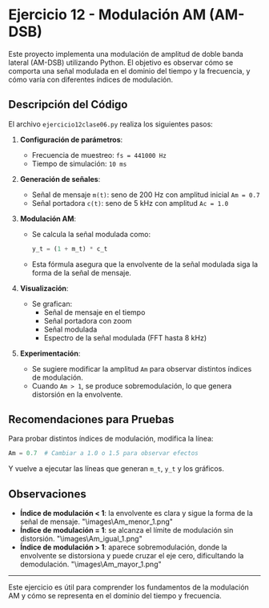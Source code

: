 # Ejercicio 12 - Modulación AM (AM-DSB)

Este proyecto implementa una modulación de amplitud de doble banda lateral (AM-DSB) utilizando Python. El objetivo es observar cómo se comporta una señal modulada en el dominio del tiempo y la frecuencia, y cómo varía con diferentes índices de modulación.

## Descripción del Código

El archivo `ejercicio12clase06.py` realiza los siguientes pasos:

1. **Configuración de parámetros**:
   - Frecuencia de muestreo: `fs = 441000 Hz`
   - Tiempo de simulación: `10 ms`

2. **Generación de señales**:
   - Señal de mensaje `m(t)`: seno de 200 Hz con amplitud inicial `Am = 0.7`
   - Señal portadora `c(t)`: seno de 5 kHz con amplitud `Ac = 1.0`

3. **Modulación AM**:
   - Se calcula la señal modulada como:
     ```python
     y_t = (1 + m_t) * c_t
     ```
   - Esta fórmula asegura que la envolvente de la señal modulada siga la forma de la señal de mensaje.

4. **Visualización**:
   - Se grafican:
     - Señal de mensaje en el tiempo
     - Señal portadora con zoom
     - Señal modulada
     - Espectro de la señal modulada (FFT hasta 8 kHz)

5. **Experimentación**:
   - Se sugiere modificar la amplitud `Am` para observar distintos índices de modulación.
   - Cuando `Am > 1`, se produce sobremodulación, lo que genera distorsión en la envolvente.

## Recomendaciones para Pruebas

Para probar distintos índices de modulación, modifica la línea:
```python
Am = 0.7  # Cambiar a 1.0 o 1.5 para observar efectos
```
Y vuelve a ejecutar las líneas que generan `m_t`, `y_t` y los gráficos.

## Observaciones

- **Índice de modulación < 1**: la envolvente es clara y sigue la forma de la señal de mensaje.
                               "\images\Am_menor_1.png"
- **Índice de modulación = 1**: se alcanza el límite de modulación sin distorsión.
                               "\images\Am_igual_1.png"
- **Índice de modulación > 1**: aparece sobremodulación, donde la envolvente se distorsiona y puede cruzar el eje cero, dificultando la demodulación.
                                "\images\Am_mayor_1.png"

---

Este ejercicio es útil para comprender los fundamentos de la modulación AM y cómo se representa en el dominio del tiempo y frecuencia.
